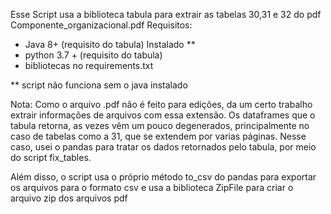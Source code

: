 Esse Script usa a biblioteca tabula para extrair as tabelas 30,31 e 32 do pdf Componente_organizacional.pdf
Requisitos:
* Java 8+ (requisito do tabula) Instalado **
* python 3.7 + (requisito do tabula)
* bibliotecas no requirements.txt

** script não funciona sem o java instalado

Nota: Como o arquivo .pdf não é feito para edições, da um certo trabalho extrair informações de arquivos com essa extensão. Os dataframes que o tabula retorna, as vezes vêm um pouco degenerados, principalmente no 
caso de tabelas como a 31, que se extendem por varias páginas. Nesse caso, usei o pandas para tratar os dados 
retornados pelo tabula, por meio do script fix_tables. 

Além disso, o script usa o próprio método to_csv do pandas para exportar os arquivos para o formato csv
e usa a biblioteca ZipFile para criar o arquivo zip dos arquivos pdf

